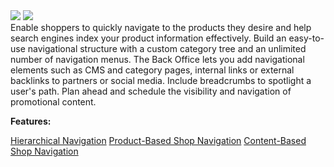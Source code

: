 <div class='feature-text'>
    <div class='feature-images'>
    <img class="light-mode" src="https://spryker.s3.eu-central-1.amazonaws.com/docs/Document+360/Capabilities+icons/light/navigation.svg"/>
    <img class="dark-mode" src="https://spryker.s3.eu-central-1.amazonaws.com/docs/Document+360/Capabilities+icons/dark/navigation.svg"/>
    </div>
    <div class="feature-text-wrap">
Enable shoppers to quickly navigate to the products they desire and help search engines index your product information effectively. Build an easy-to-use navigational structure with a custom category tree and an unlimited number of navigation menus. The Back Office lets you add navigational elements such as CMS and category pages, internal links or external backlinks to partners or social media. Include breadcrumbs to spotlight a user's path. Plan ahead and schedule the visibility and navigation of promotional content.
</div>
</div>

**Features:**
<div>
<a class="feature-link" href="https://documentation.spryker.com/v4/docs/hierarchical-navigation">Hierarchical Navigation</a>    
<a class="feature-link" href="https://documentation.spryker.com/v4/docs/product-based-shop-navigation">Product-Based Shop Navigation</a>
<a class="feature-link" href="https://documentation.spryker.com/v4/docs/content-based-shop-navigation">Content-Based Shop Navigation</a>
</div>